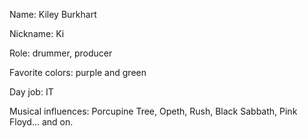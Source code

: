 Name: Kiley Burkhart

Nickname: Ki

Role: drummer, producer

Favorite colors: purple and green

Day job: IT

Musical influences: Porcupine Tree, Opeth, Rush, Black Sabbath, Pink Floyd... and on.

